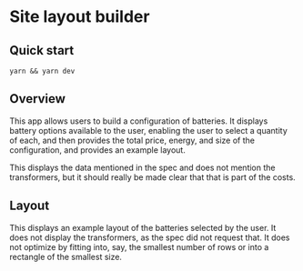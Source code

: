# Site layout builder

## Quick start
`yarn && yarn dev`

## Overview

This app allows users to build a configuration of batteries. It displays battery options available to the user, enabling
the user to select a quantity of each, and then provides the total price, energy, and size of the configuration, and provides an example layout.

This displays the data mentioned in the spec and does not mention the transformers, but it should really be made clear that that is part of the costs.

## Layout

This displays an example layout of the batteries selected by the user. It does not display the transformers, as the spec did not request that. It does not optimize by fitting into, say, the smallest number of rows or into a rectangle of the smallest size.
